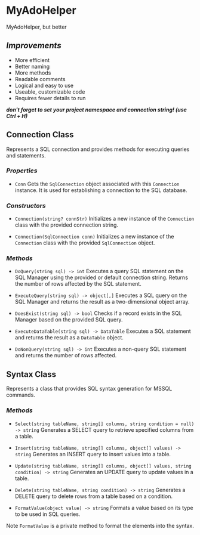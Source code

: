 # MyAdoHelper

MyAdoHelper, but better

## _Improvements_

- More efficient
- Better naming
- More methods
- Readable comments
- Logical and easy to use
- Useable, customizable code
- Requires fewer details to run

_**don't forget to set your project namespace and connection string! (use Ctrl + H)**_

## Connection Class

Represents a SQL connection and provides methods for executing queries and statements.

### _Properties_

- `Conn`
Gets the `SqlConnection` object associated with this `Connection` instance. It is used for establishing a connection to the SQL database.

### _Constructors_

- `Connection(string? connStr)`
Initializes a new instance of the `Connection` class with the provided connection string.

- `Connection(SqlConnection conn)`
Initializes a new instance of the `Connection` class with the provided `SqlConnection` object.

### _Methods_

- `DoQuery(string sql) -> int`
Executes a query SQL statement on the SQL Manager using the provided or default connection string. Returns the number of rows affected by the SQL statement.

- `ExecuteQuery(string sql) -> object[,]`
Executes a SQL query on the SQL Manager and returns the result as a two-dimensional object array.

- `DoesExist(string sql) -> bool`
Checks if a record exists in the SQL Manager based on the provided SQL query.

- `ExecuteDataTable(string sql) -> DataTable`
Executes a SQL statement and returns the result as a `DataTable` object.

- `DoNonQuery(string sql) -> int`
Executes a non-query SQL statement and returns the number of rows affected.

## Syntax Class

Represents a class that provides SQL syntax generation for MSSQL commands.

### _Methods_

- `Select(string tableName, string[] columns, string condition = null) -> string`
Generates a SELECT query to retrieve specified columns from a table.

- `Insert(string tableName, string[] columns, object[] values) -> string`
Generates an INSERT query to insert values into a table.

- `Update(string tableName, string[] columns, object[] values, string condition) -> string`
Generates an UPDATE query to update values in a table.

- `Delete(string tableName, string condition) -> string`
Generates a DELETE query to delete rows from a table based on a condition.

- `FormatValue(object value) -> string`
Formats a value based on its type to be used in SQL queries.

Note
`FormatValue` is a private method to format the elements into the syntax.
